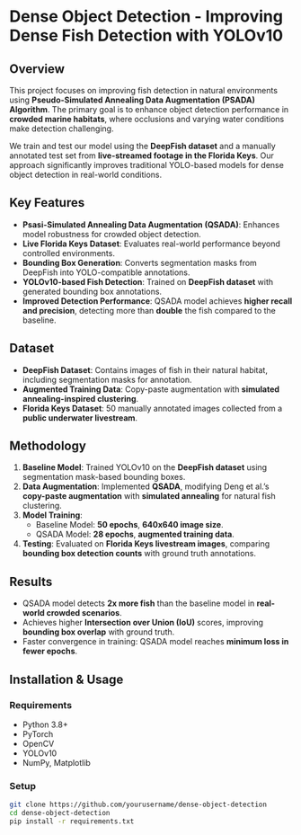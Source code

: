 # Dense Object Detection - Improving Dense Fish Detection with YOLOv10

## Overview

This project focuses on improving fish detection in natural environments using **Pseudo-Simulated Annealing Data Augmentation (PSADA) Algorithm**. The primary goal is to enhance object detection performance in **crowded marine habitats**, where occlusions and varying water conditions make detection challenging.

We train and test our model using the **DeepFish dataset** and a manually annotated test set from **live-streamed footage in the Florida Keys**. Our approach significantly improves  traditional YOLO-based models for dense object detection in real-world conditions.

## Key Features

- **Psasi-Simulated Annealing Data Augmentation (QSADA)**: Enhances model robustness for crowded object detection.
- **Live Florida Keys Dataset**: Evaluates real-world performance beyond controlled environments.
- **Bounding Box Generation**: Converts segmentation masks from DeepFish into YOLO-compatible annotations.
- **YOLOv10-based Fish Detection**: Trained on **DeepFish dataset** with generated bounding box annotations.
- **Improved Detection Performance**: QSADA model achieves **higher recall and precision**, detecting more than **double** the fish compared to the baseline.

## Dataset

- **DeepFish Dataset**: Contains images of fish in their natural habitat, including segmentation masks for annotation.
- **Augmented Training Data**: Copy-paste augmentation with **simulated annealing-inspired clustering**.
- **Florida Keys Dataset**: 50 manually annotated images collected from a **public underwater livestream**.

## Methodology

1. **Baseline Model**: Trained YOLOv10 on the **DeepFish dataset** using segmentation mask-based bounding boxes.
2. **Data Augmentation**: Implemented **QSADA**, modifying Deng et al.’s **copy-paste augmentation** with **simulated annealing** for natural fish clustering.
3. **Model Training**:
   - Baseline Model: **50 epochs**, **640x640 image size**.
   - QSADA Model: **28 epochs**, **augmented training data**.
4. **Testing**: Evaluated on **Florida Keys livestream images**, comparing **bounding box detection counts** with ground truth annotations.

## Results

- QSADA model detects **2x more fish** than the baseline model in **real-world crowded scenarios**.
- Achieves higher **Intersection over Union (IoU)** scores, improving **bounding box overlap** with ground truth.
- Faster convergence in training: QSADA model reaches **minimum loss in fewer epochs**.

## Installation & Usage

### Requirements
- Python 3.8+
- PyTorch
- OpenCV
- YOLOv10
- NumPy, Matplotlib

### Setup
```bash
git clone https://github.com/yourusername/dense-object-detection
cd dense-object-detection
pip install -r requirements.txt
